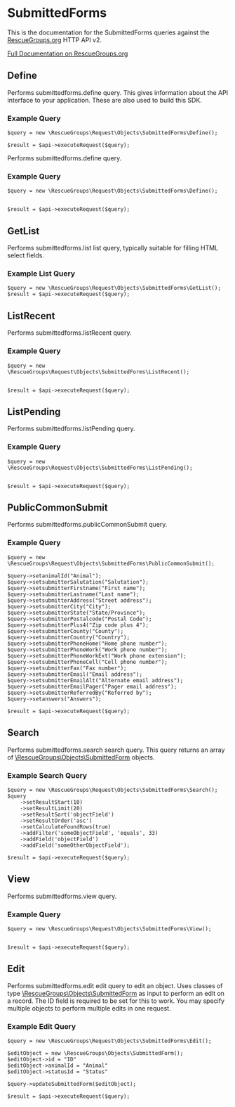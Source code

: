 # SubmittedForms

This is the documentation for the SubmittedForms queries against the [RescueGroups.org](https://www.rescuegroups.org/) HTTP API v2.

[Full Documentation on RescueGroups.org](https://userguide.rescuegroups.org/display/APIDG/Object+definitions#Objectdefinitions-submittedforms)

## Define
Performs submittedforms.define query. This gives information about the API interface to your application. These are also used to build this SDK.

### Example Query

    $query = new \RescueGroups\Request\Objects\SubmittedForms\Define();

    $result = $api->executeRequest($query);
Performs submittedforms.define query.

### Example Query

    $query = new \RescueGroups\Request\Objects\SubmittedForms\Define();


    $result = $api->executeRequest($query);

## GetList
Performs submittedforms.list list query, typically suitable for filling HTML select fields.

### Example List Query

    $query = new \RescueGroups\Request\Objects\SubmittedForms\GetList();
    $result = $api->executeRequest($query);
## ListRecent
Performs submittedforms.listRecent query.

### Example Query

    $query = new \RescueGroups\Request\Objects\SubmittedForms\ListRecent();


    $result = $api->executeRequest($query);

## ListPending
Performs submittedforms.listPending query.

### Example Query

    $query = new \RescueGroups\Request\Objects\SubmittedForms\ListPending();


    $result = $api->executeRequest($query);

## PublicCommonSubmit
Performs submittedforms.publicCommonSubmit query.

### Example Query

    $query = new \RescueGroups\Request\Objects\SubmittedForms\PublicCommonSubmit();

    $query->setanimalId("Animal");
    $query->setsubmitterSalutation("Salutation");
    $query->setsubmitterFirstname("First name");
    $query->setsubmitterLastname("Last name");
    $query->setsubmitterAddress("Street address");
    $query->setsubmitterCity("City");
    $query->setsubmitterState("State/Province");
    $query->setsubmitterPostalcode("Postal Code");
    $query->setsubmitterPlus4("Zip code plus 4");
    $query->setsubmitterCounty("County");
    $query->setsubmitterCountry("Country");
    $query->setsubmitterPhoneHome("Home phone number");
    $query->setsubmitterPhoneWork("Work phone number");
    $query->setsubmitterPhoneWorkExt("Work phone extension");
    $query->setsubmitterPhoneCell("Cell phone number");
    $query->setsubmitterFax("Fax number");
    $query->setsubmitterEmail("Email address");
    $query->setsubmitterEmailAlt("Alternate email address");
    $query->setsubmitterEmailPager("Pager email address");
    $query->setsubmitterReferredBy("Referred by");
    $query->setanswers("Answers");

    $result = $api->executeRequest($query);

## Search
Performs submittedforms.search search query. This query returns an array of [\RescueGroups\Objects\SubmittedForm](../../../src/Objects/SubmittedForm.php) objects.

### Example Search Query

    $query = new \RescueGroups\Request\Objects\SubmittedForms\Search();
    $query
        ->setResultStart(10)
        ->setResultLimit(20)
        ->setResultSort('objectField')
        ->setResultOrder('asc')
        ->setCalculateFoundRows(true)
        ->addFilter('someObjectField', 'equals', 33)
        ->addField('objectField')
        ->addField('someOtherObjectField');

    $result = $api->executeRequest($query);
## View
Performs submittedforms.view query.

### Example Query

    $query = new \RescueGroups\Request\Objects\SubmittedForms\View();


    $result = $api->executeRequest($query);

## Edit
Performs submittedforms.edit edit query to edit an object. Uses classes of type [\RescueGroups\Objects\SubmittedForm](../../../src/Objects/SubmittedForm.php) as input to perform an edit on a record. The ID field is required to be set for this to work. You may specify multiple objects to perform multiple edits in one request.

### Example Edit Query

    $query = new \RescueGroups\Request\Objects\SubmittedForms\Edit();

    $editObject = new \RescueGroups\Objects\SubmittedForm();
    $editObject->id = "ID"
    $editObject->animalId = "Animal"
    $editObject->statusId = "Status"

    $query->updateSubmittedForm($editObject);

    $result = $api->executeRequest($query);
